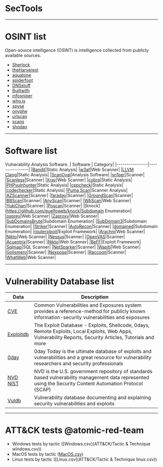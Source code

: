 # SecTools


____

# OSINT list
Open-source intelligence (OSINT) is intelligence collected from publicly available sources. 
* [Sherlock](https://github.com/sherlock-project/sherlock)
* [theHarverest](https://github.com/laramies/theHarvester)
* [aquatone](https://github.com/michenriksen/aquatone)
* [spiderfoot](https://github.com/smicallef/spiderfoot)
* [DNSstuff](https://www.dnsstuff.com)
* [Builtwith](https://builtwith.com/)
* [infosniper](https://www.infosniper.net/)
* [who.is](https://who.is/)
* [spyse](https://spyse.com/search/as)
* [onyphe](https://www.onyphe.io/)
* [urlscan](https://urlscan.io/)
* [scans](https://scans.io/)
* [shodan](https://www.shodan.io/)

____
# Software list
Vulnerability Analysis Software.
| Software | Category|
|----------------|----------------|
|[Bandit](https://github.com/PyCQA/bandit)|Static Analysis|
|[w3af](https://github.com/andresriancho/w3af)|Web Scanner|
|[LLVM Clang](https://github.com/llvm/llvm-project)|Static Analysis|
|[ScanOval](https://bdu.fstec.ru/site/scanoval)|Analysis Software|
|[sn1per](https://github.com/1N3/Sn1per)|Scanner|
|[Scanless](https://github.com/vesche/scanless)|Scanner|
|[Xray](https://github.com/chaitin/xray)|Web Scanner|
|[cobra](https://github.com/wufeifei/cobra)|Static Analysis|
|[PHPvulnhunter](https://github.com/OneSourceCat/phpvulhunter)|Static Analysis|
|[cppcheck](https://github.com/danmar/cppcheck)|Static Analysis|
|[codechecker](https://github.com/Ericsson/codechecker)|Static Analysis|
|[Puma Scan](https://github.com/pumasecurity/puma-scan)|Scanner Analysis|
|[AZScanner](https://github.com/az0ne/AZScanner)|Scanner|
|[faraday](https://github.com/infobyte/faraday)|Scanner|
|[GroundScan](https://github.com/ysrc/GourdScanV2)|Scanner|
|[BBScan](https://github.com/RASSec/pentestER-Fully-automatic-scanner)|Scanner| 
|[AnyScan](https://github.com/zhangzhenfeng/AnyScan)|Scanner|
|[WAScan](https://github.com/m4ll0k/WAScan)|Web Scanner|
|[YukiChan](https://github.com/Yukinoshita47/Yuki-Chan-The-Auto-Pentest)|Scanner| 
|[Poscan](https://github.com/erevus-cn/pocscan)|Scanner|
|[knock](https://github.com/guelfoweb/knock|Subdomain Enumeration|
|[osprey](https://github.com/TophantTechnology/osprey)|Web Scanner| 
|[Zaproxy](https://github.com/zaproxy/zaproxy)|Web Scanner|
|[SubDomainsBrute](https://github.com/lijiejie/subDomainsBrute)|Subdomain Enumeration|
|[SubDomain3](https://github.com/yanxiu0614/subdomain3)|Subdomain Enumeration|
|[Striker](https://github.com/s0md3v/Striker)|Scanner| 
|[AutoRecon](https://github.com/Tib3rius/AutoRecon)|Scanner| 
|[domained](https://github.com/TypeError/domained)|Subdomain Enumeration|
|[routerslpoit](https://github.com/threat9/routersploit)|Exploit Framework|
|[Arachni](https://github.com/Arachni/arachni)|Web Scanner| 
|[Nikto](https://github.com/sullo/nikto)|Web Scanner| 
|[Nessus](https://www.tenable.com/products/nessus/nessus-professional)|Scanner| 
|[OpenVAS](https://www.openvas.org/)|Scanner| 
|[Acuentrix](http://www.acunetix.com/vulnerability-scanner/)|Scanner| 
|[Nikto](https://github.com/sullo/nikto)|Web Scanner| 
|[BeFF](https://github.com/beefproject/beef)|Exploit Framework| 
|[Sqlmap](https://github.com/sqlmapproject/sqlmap)|SQL Scanner| 
|[NetSparker](https://www.netsparker.com/web-vulnerability-scanner/)|Scanner| 
|[Wapiti](https://wapiti.sourceforge.io/)|Web Scanner| 
|[Golismero](http://www.golismero.com/)|Scanner| 
|[Nexpose](https://www.rapid7.com/products/nexpose/)|Scanner| 
|[Raccoon](https://github.com/evyatarmeged/Raccoon)|Scanner| 
|[WhatWeb](https://github.com/urbanadventurer/WhatWeb)|Web Scanner|

____

# Vulnerability Database list
|Data|Description|
|----------------|----------------|
|[CVE](http://cve.mitre.org/)|Common Vulnerabilities and Exposures system provides a reference-method for publicly known information-security vulnerabilities and exposures| 
|[Exploitdb](https://www.exploit-db.com/)|The Exploit Database - Exploits, Shellcode, 0days, Remote Exploits, Local Exploits, Web Apps, Vulnerability Reports, Security Articles, Tutorials and more|
|[0day](http://0day.today/)|0day Today is the ultimate database of exploits and vulnerabilities and a great resource for vulnerability researchers and security professionals| 
|[NVD NIST](https://nvd.nist.gov)|NVD is the U.S. government repository of standards based vulnerability management data represented using the Security Content Automation Protocol (SCAP)| 
|[Vuldb](https://vuldb.com/)|Vulnerability database documenting and explaining security vulnerabilities and exploits| 
____

# ATT&CK tests @atomic-red-team
  - Windows tests by tactic ([Windows.csv](ATT&CK/Tactic & Technique windows.csv))
  - MacOS tests by tactic ([MacOS.csv](https://github.com/IvanVoronov/SecTools/blob/Sec/ATT%26CK/Tactic%20%26%20Technique%20windows.csv))
  - Linux tests by tactic ([Linux.csv](ATT&CK/Tactic & Technique linux.csv))
